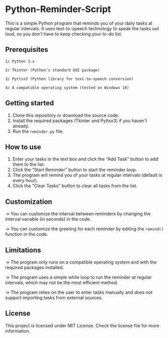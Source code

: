# Python-Reminder-Script

This is a simple Python program that reminds you of your daily tasks at regular intervals. It uses text-to-speech technology to speak the tasks out loud, so you don't have to keep checking your to-do list.

## Prerequisites
    
    1/ Python 3.x
    
    2/ Tkinter (Python's standard GUI package)
    
    3/ Pyttsx3 (Python library for text-to-speech conversion)
    
    4/ A compatible operating system (tested on Windows 10)

## Getting started

1. Clone this repository or download the source code.
2. Install the required packages (Tkinter and Pyttsx3) if you haven't already.
3. Run the `reminder.py` file.

## How to use

1. Enter your tasks in the text box and click the "Add Task" button to add them to the list.
2. Click the "Start Reminder" button to start the reminder loop.
3. The program will remind you of your tasks at regular intervals (default is every hour).
4. Click the "Clear Tasks" button to clear all tasks from the list.

## Customization
-> You can customize the interval between reminders by changing the interval variable (in seconds) in the code.

-> You can customize the greeting for each reminder by editing the `remind()` function in the code.

## Limitations
-> The program only runs on a compatible operating system and with the required packages installed.

-> The program uses a simple while loop to run the reminder at regular intervals, which may not be the most efficient method.

-> The program relies on the user to enter tasks manually and does not support importing tasks from external sources.

## License

This project is licensed under MIT License. Check the license file for more information.        
